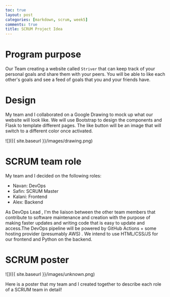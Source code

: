 ```yaml
---
toc: true
layout: post
categories: [markdown, scrum, week5]
comments: true
title: SCRUM Project Idea
---
```


# Program purpose

Our Team creating a website called `Striver` that can keep track of your personal goals and share them with your peers. You will be able to like each other's goals and see a feed of goals that you and your friends have.

# Design

My team and I collaborated on a Google Drawing to mock up what our website will look like. We will use Bootstrap to design the components and Flask to template different pages. The like button will be an image that will switch to a different color once activated.

![]({{ site.baseurl }}/images/drawing.png)

# SCRUM team role

My team and I decided on the following roles:

- Navan: DevOps
- Safin: SCRUM Master
- Kalani: Frontend
- Alex: Backend


As DevOps Lead , I'm the liaison between the other team members that contribute to software maintenance and creation with the purpose of making faster updates and writing code that is easy to update and access.The DevOps pipeline will be powered by GitHub Actions + some hosting provider (presumably AWS) . We intend to use HTML/CSS/JS for our frontend and Python on the backend. 

# SCRUM poster

![]({{ site.baseurl }}/images/unknown.png)

Here is a poster that my team and I created together to describe each role of a SCRUM team in detail!
